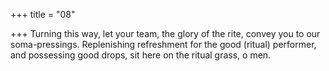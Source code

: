 +++
title = "08"

+++
Turning this way, let your team, the glory of the rite, convey you to our  soma-pressings.
Replenishing refreshment for the good (ritual) performer, and
possessing good drops, sit here on the ritual grass, o men.